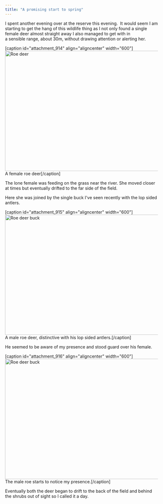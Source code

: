 ```yaml
---
title: "A promising start to spring"
---
```

I spent another evening over at the reserve this evening.  It would seem I am starting to get the hang of this wildlife thing as I not only found a single female deer almost straight away I also managed to get with in a sensible range, about 30m, without drawing attention or alerting her.

[caption id="attachment_914" align="aligncenter" width="600"]<a href="http://www.cpearson.me.uk/wp-content/uploads/2013/04/CJP20130407-2904.jpg"><img class="size-medium wp-image-914" alt="Roe deer" src="http://www.cpearson.me.uk/wp-content/uploads/2013/04/CJP20130407-2904-600x397.jpg" width="600" height="397" /></a> A female roe deer[/caption]
<p style="text-align: left;"><a href="http://www.cpearson.me.uk/wp-content/uploads/2013/04/CJP20130407-2904.jpg"><!--more--></a>The lone female was feeding on the grass near the river. She moved closer at times but eventually drifted to the far side of the field.</p>
Here she was joined by the single buck I've seen recently with the lop sided antlers.

[caption id="attachment_915" align="aligncenter" width="600"]<a href="http://www.cpearson.me.uk/wp-content/uploads/2013/04/CJP20130407-2927.jpg"><img class="size-medium wp-image-915" alt="Roe deer buck" src="http://www.cpearson.me.uk/wp-content/uploads/2013/04/CJP20130407-2927-600x397.jpg" width="600" height="397" /></a> A male roe deer, distinctive with his lop sided antlers.[/caption]
<p style="text-align: left;">He seemed to be aware of my presence and stood guard over his female.</p>


[caption id="attachment_916" align="aligncenter" width="600"]<a href="http://www.cpearson.me.uk/wp-content/uploads/2013/04/CJP20130407-2929.jpg"><img class="size-medium wp-image-916" alt="Roe deer buck" src="http://www.cpearson.me.uk/wp-content/uploads/2013/04/CJP20130407-2929-600x397.jpg" width="600" height="397" /></a> The male roe starts to notice my presence.[/caption]
<p style="text-align: left;">Eventually both the deer began to drift to the back of the field and behind the shrubs out of sight so I called it a day.</p>
